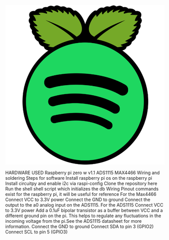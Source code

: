 ![alt text](https://github.com/trvrenglish/SpotiPi/blob/main/SpotiPiLogo.png?raw=true)

HARDWARE USED
	Raspberry pi zero w v1.1
	ADS1115
	MAX4466
	Wiring and soldering
Steps for software
	Install raspberry pi os on the raspberry pi
	Install circuitpy and enable i2c via raspi-config
	Clone the repository here
	Run the shell shell script which initializes the db
Wiring
	Pinout commands exist for the raspberry pi, it will be useful for reference
	For the Max4466
	Connect VCC to 3.3V power
Connect the GND to ground
Connect the output to the a0 analog input on the ADS1115.
	For the ADS1115
		Connect VCC to 3.3V power
	Add a 0.1uF bipolar transistor as a buffer between VCC and a different ground pin on the pi. This helps to regulate any fluctuations in the incoming voltage from the pi.See the ADS1115 datasheet for more information.
	Connect the GND to ground
	Connect SDA to pin 3 (GPIO2)
	Connect SCL to pin 5 (GPIO3)

